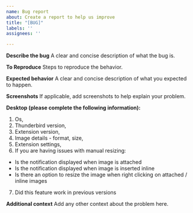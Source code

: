 ```yaml
---
name: Bug report
about: Create a report to help us improve
title: "[BUG]"
labels: ''
assignees: ''

---
```


**Describe the bug**
A clear and concise description of what the bug is.

**To Reproduce**
Steps to reproduce the behavior.

**Expected behavior**
A clear and concise description of what you expected to happen.

**Screenshots**
If applicable, add screenshots to help explain your problem.

**Desktop (please complete the following information):**
1. Os,
2. Thunderbird version,
3. Extension version,
4. Image details - format, size,
5. Extension settings,
6. If you are having issues with manual resizing: 
- Is the notification displayed when image is attached 
- Is the notification displayed when image is inserted inline 
- Is there an option to resize the image when right clicking on attached / inline images
7. Did this feature work in previous versions


**Additional context**
Add any other context about the problem here.
